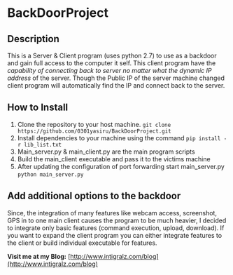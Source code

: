 # BackDoorProject
## Description
This is a Server &amp; Client program (uses python 2.7) to use as a backdoor and gain full access to the computer it self. This client program have the *capability of connecting back to server no matter what the dynamic IP address* of the server. Though the Public IP of the server machine changed client program will automatically find the IP and connect back to the server.

## How to Install
1. Clone the repository to your host machine.
 `git clone https://github.com/0301yasiru/BackDoorProject.git`
3. Install dependencies to your machine using the command
 `pip install -r lib_list.txt`
4. Main_server.py & main_client.py are the main program scripts
5. Build the main_client executable and pass it to the victims machine
6. After updating the configuration of port forwarding start main_server.py
 `python main_server.py`
## Add additional options to the backdoor
Since, the integration of many features like webcam access, screenshot, GPS in to one main client causes the program to be much heavier, I decided to integrate only basic features (command execution, upload, download).
If you want to expand the client program you can either integrate features to the client or build individual executable for features.

**Visit me at my Blog:** [http://www.intigralz.com/blog](http://www.intigralz.com/blog)
